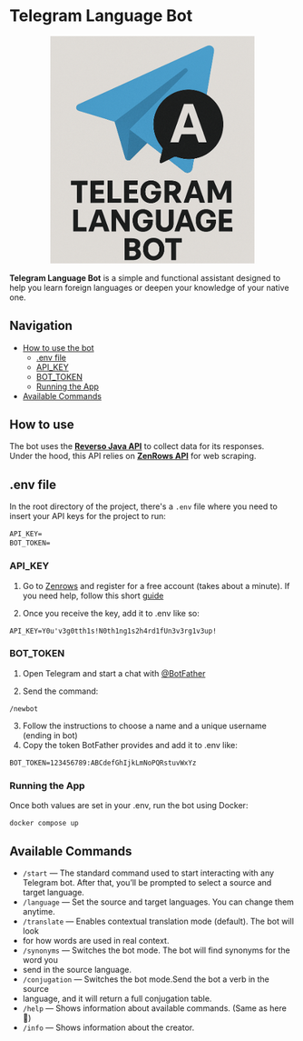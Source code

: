 # Telegram Language Bot
<p align="center">
  <img src="logo.png" alt="Telegram Language Bot Logo" width="360">
</p>

**Telegram Language Bot** is a simple and functional assistant designed to help
you learn foreign languages or deepen your knowledge of your native one.
## Navigation
- [How to use the bot](#how-to-use)
    - [.env file](#env-file)
    -   [API_KEY](#api_key)
    -   [BOT_TOKEN](#bot_token)
    - [Running the App](#running-the-app)
-   [Available Commands](#available-Commands)

## How to use
The bot uses the [**Reverso Java API**](https://github.com/Anton3413/Reverso-Java-API)
to collect data for its responses.  
Under the hood, this API relies on [**ZenRows API**](https://www.zenrows.com/)
for web scraping.
## .env file
In the root directory of the project, there's a `.env` file 
where you need to insert your API keys for the project to run:

```dotenv
API_KEY= 
BOT_TOKEN=
```
### API_KEY

1. Go to [Zenrows](https://www.zenrows.com) and register for a free account (takes about a minute).
If you need help, follow this short [guide](https://github.com/Anton3413/Reverso-Java-API?tab=readme-ov-file#How-to-use)

2. Once you receive the key, add it to .env like so:

```dotenv
API_KEY=Y0u'v3g0tth1s!N0th1ng1s2h4rd1fUn3v3rg1v3up!
```

### BOT_TOKEN

1. Open Telegram and start a chat with [@BotFather](https://t.me/BotFather)

2. Send the command:

```
/newbot
```

3. Follow the instructions to choose a name and a unique username (ending in bot)
4. Copy the token BotFather provides and add it to .env like:

```dotenv
BOT_TOKEN=123456789:ABCdefGhIjkLmNoPQRstuvWxYz
```
### Running the App

Once both values are set in your .env, run the bot using Docker:
```shell
docker compose up
```

## Available Commands
- `/start` — The standard command used to start interacting with any Telegram bot.
  After that, you’ll be prompted to select a source and target language.
- `/language` — Set the source and target languages. You can change them anytime.
- `/translate` — Enables contextual translation mode (default). The bot will look 
- for how words are used in real context.
- `/synonyms` — Switches the bot mode. The bot will find synonyms for the word you 
- send in the source language.
- `/conjugation` — Switches the bot mode.Send the bot a verb in the source
- language, and it will return a full conjugation table.
- `/help` — Shows information about available commands. (Same as here 🙂)
- `/info` — Shows information about the creator.